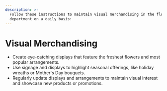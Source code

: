 ```yaml
---
description: >-
  Follow these instructions to maintain visual merchandising in the floral
  department on a daily basis:
---
```


# Visual Merchandising

* Create eye-catching displays that feature the freshest flowers and most popular arrangements.
* Use signage and displays to highlight seasonal offerings, like holiday wreaths or Mother's Day bouquets.
* Regularly update displays and arrangements to maintain visual interest and showcase new products or promotions.
